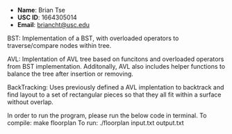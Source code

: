 - **Name**: Brian Tse
- **USC ID**: 1664305014
- **Email**: briancht@usc.edu

BST:
Implementation of a BST, with overloaded operators to traverse/compare
nodes within tree.

AVL:
Implentation of AVL tree based on funcitons and overloaded operators from
BST implementation. Additonally, AVL also includes helper functions to
balance the tree after insertion or removing. 


BackTracking:
Uses previously defined a AVL implentation to backtrack and find layout to
a set of rectangular pieces so that they all fit within a surface without 
overlap.

In order to run the program, please run the below code in terminal.
To compile: make floorplan 
To run: ./floorplan input.txt output.txt

